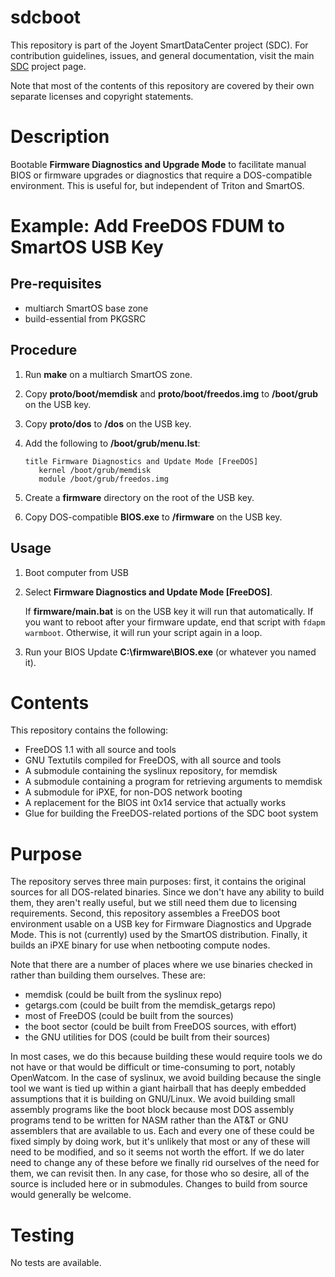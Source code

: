 <!--
    This Source Code Form is subject to the terms of the Mozilla Public
    License, v. 2.0. If a copy of the MPL was not distributed with this
    file, You can obtain one at http://mozilla.org/MPL/2.0/.
-->

<!--
    Copyright (c) 2014, Joyent, Inc.
-->

# sdcboot

This repository is part of the Joyent SmartDataCenter project (SDC).  For
contribution guidelines, issues, and general documentation, visit the main
[SDC](http://github.com/joyent/sdc) project page.

Note that most of the contents of this repository are covered by their
own separate licenses and copyright statements.

# Description

Bootable **Firmware Diagnostics and Upgrade Mode** to facilitate manual
BIOS or firmware upgrades or diagnostics that require a DOS-compatible
environment. This is useful for, but independent of Triton and SmartOS.

# Example: Add FreeDOS FDUM to SmartOS USB Key

## Pre-requisites

- multiarch SmartOS base zone
- build-essential from PKGSRC

## Procedure

 1. Run **make** on a multiarch SmartOS zone.
 2. Copy **proto/boot/memdisk** and **proto/boot/freedos.img** to
    **/boot/grub** on the USB key.
 3. Copy **proto/dos** to **/dos** on the USB key.
 4. Add the following to **/boot/grub/menu.lst**:

    ```
    title Firmware Diagnostics and Update Mode [FreeDOS]
       kernel /boot/grub/memdisk
       module /boot/grub/freedos.img
    ```

 5. Create a **firmware** directory on the root of the USB key.
 5. Copy DOS-compatible **BIOS.exe** to **/firmware** on the USB key.

## Usage

 1. Boot computer from USB
 1. Select **Firmware Diagnostics and Update Mode [FreeDOS]**.

    If **firmware/main.bat** is on the USB key it will run that
    automatically. If you want to reboot after your firmware update, end
    that script with `fdapm warmboot`. Otherwise, it will run your
    script again in a loop.

 2. Run your BIOS Update **C:\firmware\BIOS.exe** (or whatever you named
    it).

# Contents

This repository contains the following:

- FreeDOS 1.1 with all source and tools
- GNU Textutils compiled for FreeDOS, with all source and tools
- A submodule containing the syslinux repository, for memdisk
- A submodule containing a program for retrieving arguments to memdisk
- A submodule for iPXE, for non-DOS network booting
- A replacement for the BIOS int 0x14 service that actually works
- Glue for building the FreeDOS-related portions of the SDC boot system

# Purpose

The repository serves three main purposes: first, it contains the
original sources for all DOS-related binaries.  Since we don't have any
ability to build them, they aren't really useful, but we still need them
due to licensing requirements.  Second, this repository assembles a
FreeDOS boot environment usable on a USB key for Firmware Diagnostics
and Upgrade Mode.  This is not (currently) used by the SmartOS
distribution.  Finally, it builds an iPXE binary for use when netbooting
compute nodes.

Note that there are a number of places where we use binaries checked in
rather than building them ourselves.  These are:

- memdisk (could be built from the syslinux repo)
- getargs.com (could be built from the memdisk_getargs repo)
- most of FreeDOS (could be built from the sources)
- the boot sector (could be built from FreeDOS sources, with effort)
- the GNU utilities for DOS (could be built from their sources)

In most cases, we do this because building these would require tools we
do not have or that would be difficult or time-consuming to port,
notably OpenWatcom.  In the case of syslinux, we avoid building because
the single tool we want is tied up within a giant hairball that has
deeply embedded assumptions that it is building on GNU/Linux.  We avoid
building small assembly programs like the boot block because most DOS
assembly programs tend to be written for NASM rather than the AT&T or
GNU assemblers that are available to us.  Each and every one of these
could be fixed simply by doing work, but it's unlikely that most or any
of these will need to be modified, and so it seems not worth the effort.
If we do later need to change any of these before we finally rid
ourselves of the need for them, we can revisit then.  In any case, for
those who so desire, all of the source is included here or in
submodules.  Changes to build from source would generally be welcome.

# Testing

No tests are available.
